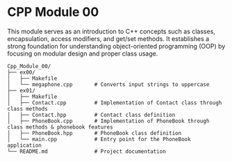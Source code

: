 # CPP Module 00

This module serves as an introduction to C++ concepts such as classes, encapsulation, access modifiers, and get/set methods. It establishes a strong foundation for understanding object-oriented programming (OOP) by focusing on modular design and proper class usage.

```plaintext
Cpp_Module_00/
├── ex00/
│   ├── Makefile
│   └── megaphone.cpp		# Converts input strings to uppercase
├── ex01/
│   ├── Makefile
│   ├── Contact.cpp			# Implementation of Contact class through class methods
│   ├── Contact.hpp			# Contact class definition
│   ├── PhoneBook.cpp		# Implementation of PhoneBook through class methods & phonebook features
│   ├── PhoneBook.hpp		# PhoneBook class definition
│   └── main.cpp			# Entry point for the PhoneBook application
└── README.md				# Project documentation